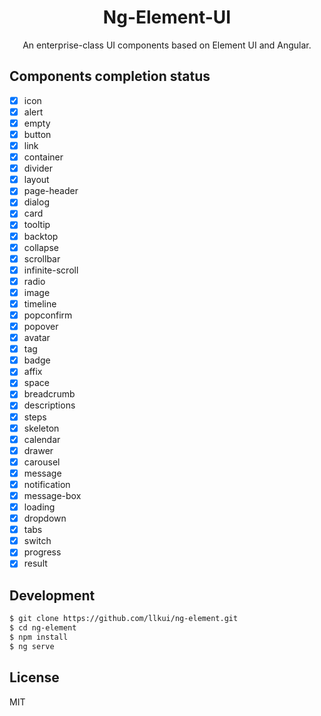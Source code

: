 <h1 align="center">
Ng-Element-UI
</h1>

<div align="center">

An enterprise-class UI components based on Element UI and Angular.

</div>

## Components completion status

- [x] icon
- [x] alert
- [x] empty
- [x] button
- [x] link
- [x] container
- [x] divider
- [x] layout
- [x] page-header
- [x] dialog
- [x] card
- [x] tooltip
- [x] backtop
- [x] collapse
- [x] scrollbar
- [x] infinite-scroll
- [x] radio
- [x] image
- [x] timeline
- [x] popconfirm
- [x] popover
- [x] avatar
- [x] tag
- [x] badge
- [x] affix
- [x] space
- [x] breadcrumb
- [x] descriptions
- [x] steps
- [x] skeleton
- [x] calendar
- [x] drawer
- [x] carousel
- [x] message
- [x] notification
- [x] message-box
- [x] loading
- [x] dropdown
- [x] tabs
- [x] switch
- [x] progress
- [x] result

##  Development

```bash
$ git clone https://github.com/llkui/ng-element.git
$ cd ng-element
$ npm install
$ ng serve
```

## License

MIT